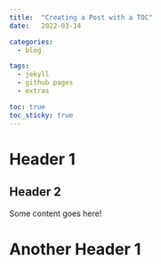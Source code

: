 ```yaml
---
title:  "Creating a Post with a TOC"
date:   2022-03-14

categories: 
  - blog

tags:
  - jekyll
  - github pages
  - extras

toc: true
toc_sticky: true
---
```


# Header 1

## Header 2

Some content goes here!

# Another Header 1



